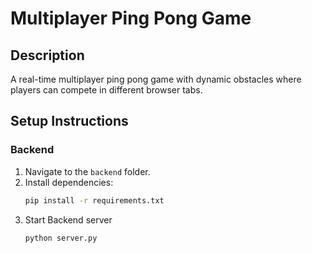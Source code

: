 # Multiplayer Ping Pong Game

## Description
A real-time multiplayer ping pong game with dynamic obstacles where players can compete in different browser tabs.

## Setup Instructions
### Backend
1. Navigate to the `backend` folder.
2. Install dependencies:
   ```bash
   pip install -r requirements.txt
3. Start Backend server
   ```bash
   python server.py

